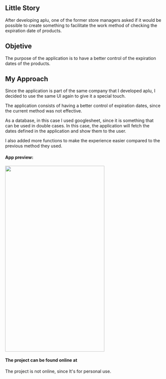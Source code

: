 ## Little Story
After developing aplu, one of the former store managers asked if it would be possible to create something to facilitate the work method of checking the expiration date of products.

## Objetive
The purpose of the application is to have a better control of the expiration dates of the products.

## My Approach
Since the application is part of the same company that I developed aplu, I decided to use the same UI again to give it a special touch.

The application consists of having a better control of expiration dates, since the current method was not effective.

As a database, in this case I used googlesheet, since it is something that can be used in double cases.
In this case, the application will fetch the dates defined in the application and show them to the user.

I also added more functions to make the experience easier compared to the previous method they used.


#### App preview:
<img src="" width="320" height="600"/>



#### The project can be found online at
The project is not online, since It's for personal use.
